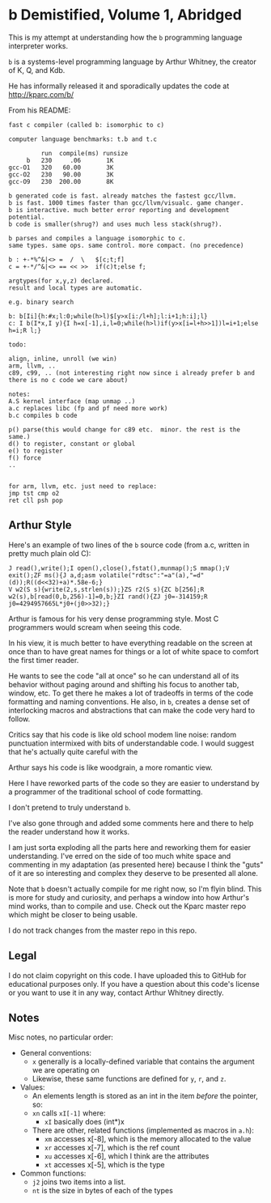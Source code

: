 b Demistified, Volume 1, Abridged
=================================

This is my attempt at understanding how the `b` programming language interpreter works.

`b` is a systems-level programming language by Arthur Whitney, the creator of K, Q, and Kdb.

He has informally released it and sporadically updates the code at http://kparc.com/b/

From his README:

```
fast c compiler (called b: isomorphic to c)

computer language benchmarks: t.b and t.c

         run  compile(ms) runsize
     b   230     .06       1K
gcc-O1   320   60.00       3K
gcc-O2   230   90.00       3K
gcc-O9   230  200.00       8K

b generated code is fast. already matches the fastest gcc/llvm.
b is fast. 1000 times faster than gcc/llvm/visualc. game changer.
b is interactive. much better error reporting and development potential.
b code is smaller(shrug?) and uses much less stack(shrug?).

b parses and compiles a language isomorphic to c. 
same types. same ops. same control. more compact. (no precedence)

b : +-*%^&|<> =  /  \   $[c;t;f]
c = +-*/^&|<> == << >>  if(c)t;else f;

argtypes(for x,y,z) declared. 
result and local types are automatic.

e.g. binary search

b: b[Ii]{h:#x;l:0;while(h>l)$[y>x[i:/l+h];l:i+1;h:i];l}
c: I b(I*x,I y){I h=x[-1],i,l=0;while(h>l)if(y>x[i=l+h>>1])l=i+1;else h=i;R l;}

todo: 

align, inline, unroll (we win)
arm, llvm, ..
c89, c99, .. (not interesting right now since i already prefer b and there is no c code we care about)

notes:
A.S kernel interface (map unmap ..)
a.c replaces libc (fp and pf need more work)
b.c compiles b code
 
p() parse(this would change for c89 etc.  minor. the rest is the same.)
d() to register, constant or global
e() to register
f() force
..


for arm, llvm, etc. just need to replace:
jmp tst cmp o2
ret cll psh pop
```

Arthur Style
---------

Here's an example of two lines of the `b` source code (from a.c, written in pretty much plain old C):

```
J read(),write();I open(),close(),fstat(),munmap();S mmap();V exit();ZF ms(){J a,d;asm volatile("rdtsc":"=a"(a),"=d"(d));R((d<<32)+a)*.58e-6;}
V w2(S s){write(2,s,strlen(s));}ZS r2(S s){ZC b[256];R w2(s),b[read(0,b,256)-1]=0,b;}ZI rand(){ZJ j0=-314159;R j0=4294957665L*j0+(j0>>32);}
```

Arthur is famous for his very dense programming style. Most C programmers would
scream when seeing this code.

In his view, it is much better to have everything readable on the screen at once than to have great
names for things or a lot of white space to comfort the first timer reader. 

He wants to see the code "all at once" so he can understand all of its behavior without paging around
and shifting his focus to another tab, window, etc. To get there he makes a lot of tradeoffs in terms 
of the code formatting and naming conventions. He also, in `b`, creates a dense set of interlocking
macros and abstractions that can make the code very hard to follow.

Critics say that his code is like old school modem line noise: random punctuation intermixed with bits
of understandable code. I would suggest that he's actually quite careful with the 

Arthur says his code is like woodgrain, a more romantic view. 

Here I have reworked parts of the code so they are easier to understand by a
programmer of the traditional school of code formatting.

I don't pretend to truly understand `b`. 

I've also gone through and added some comments here and there to help the reader
understand how it works.

I am just sorta exploding all the parts here and reworking them for easier
understanding. I've erred on the side of too much white space and commenting in
my adaptation (as presented here) because I think the "guts" of it are so
interesting and complex they deserve to be presented all alone.

Note that `b` doesn't actually compile for me right now, so I'm flyin blind.
This is more for study and curiosity, and perhaps a window into how Arthur's
mind works, than to compile and use. Check out the Kparc master repo which
might be closer to being usable.

I do not track changes from the master repo in this repo.

Legal
-----

I do not claim copyright on this code. I have uploaded this to GitHub for
educational purposes only. If you have a question about this code's license or
you want to use it in any way, contact Arthur Whitney directly.

Notes
-----

Misc notes, no particular order:

* General conventions:
  * `x` generally is a locally-defined variable that contains the argument we are operating on
  * Likewise, these same functions are defined for `y`, `r`, and `z`.
* Values:
	* An elements length is stored as an int in the item *before* the pointer, so:
	* `xn` calls `xI[-1]` where:
		* `xI` basically does (int*)x 
	* There are other, related functions (implemented as macros in `a.h`):
		* `xm` accesses x[-8], which is the memory allocated to the value
		* `xr` accesses x[-7], which is the ref count
		* `xu` accesses x[-6], which I think are the attributes 
		* `xt` accesses x[-5], which is the type
* Common functions:
	* `j2` joins two items into a list.
	* `nt` is the size in bytes of each of the types

